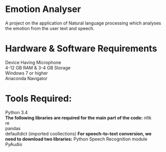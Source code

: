 # Emotion Analyser

A project on the application of Natural language processing which analyses the emotion from the user text and speech.

# Hardware & Software Requirements
Device Having Microphone<br>
4-12 GB RAM & 3-4 GB Storage<br>
Windows 7 or higher<br>
Anaconda Navigator<br>

# Tools Required:
Python 3.4<br>
**The following libraries are required for the main part of the code:**
nltk<br>
re<br>
pandas<br>
defaultdict (imported coollections)
**For speech-to-text conversion, we need to download two libraries:**
Python Speech Recognition module<br>
PyAudio<br>
